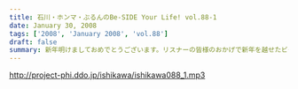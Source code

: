 ```yaml
---
title: 石川・ホンマ・ぶるんのBe-SIDE Your Life! vol.88-1
date: January 30, 2008
tags: ['2008', 'January 2008', 'vol.88']
draft: false
summary: 新年明けましておめでとうございます。リスナーの皆様のおかげで新年を越せたビーサイメンバー！？・・・といきたいところですが・・・新年早々どたばた収録となっております。NAMAE
---
```


http://project-phi.ddo.jp/ishikawa/ishikawa088_1.mp3